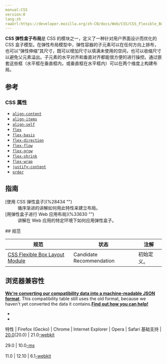 ```yaml
---
manual:CSS
version:0
lang:zh
rawUrl:https://developer.mozilla.org/zh-CN/docs/Web/CSS/CSS_Flexible_Box_Layout
---
```






**CSS 弹性盒子布局**是 CSS 的模块之一，定义了一种针对用户界面设计而优化的 CSS 盒子模型。在弹性布局模型中，弹性容器的子元素可以在任何方向上排布，也可以“弹性伸缩”其尺寸，既可以增加尺寸以填满未使用的空间，也可以收缩尺寸以避免父元素溢出。子元素的水平对齐和垂直对齐都能很方便的进行操控。通过嵌套这些框（水平框在垂直框内，或垂直框在水平框内）可以在两个维度上构建布局。


## 参考<a name="参考"></a>

### CSS 属性<a name="CSS_属性"></a>

* [`align-content`](%27795 "align-content 属性定义了当作为一个弹性盒子容器的属性时，浏览器如何在容器的侧轴围绕弹性盒子项目分配空间。")
* [`align-items`](%27796 "CSS align-items 属性以与justify-content相同的方式在侧轴方向上将当前行上的弹性元素对齐。")
* [`align-self`](%27797 "CSS 属性 align-self 会对齐当前 flex 行中的 flex 元素，并覆盖 align-items 的值. 如果任何 flex 元素的侧轴方向 margin 值设置为 auto，则会忽略 align-self。")
* [`flex`](%27934 "CSS属性flex规定了弹性元素如何伸长或缩短以适应flex容器中的可用空间。这是一个简写属性，可以同时设置flex-grow, flex-shrink与flex-basis。")
* [`flex-basis`](%27935 "CSS 属性 flex-basis 指定了 flex 元素在主轴方向上的初始大小。如果不使用 box-sizing 来改变盒模型的话，那么这个属性就决定了 flex 元素的内容盒（content-box）的宽或者高（取决于主轴的方向）的尺寸大小。")
* [`flex-direction`](%27936 "CSS flex-direction 属性指定了内部元素是如何在 flex 容器中布局的，定义了主轴的方向(正方向或反方向)。")
* [`flex-flow`](%27937 "CSS flex-flow 属性是 flex-direction 和 flex-wrap 的简写。")
* [`flex-grow`](%27938 "CSS flex-grow 属性定义弹性盒子项（flex item）的拉伸因子。")
* [`flex-shrink`](%27939 "CSS flex-shrink 属性指定了 flex 元素的收缩规则。flex 元素仅在默认宽度之和大于容器的时候才会发生收缩，其收缩的大小是依据 flex-shrink 的值。")
* [`flex-wrap`](%27940 "CSS flex-wrap 指定 flex 元素单行显示还是多行显示 。如果允许换行，这个属性允许你控制行的堆叠方向。")
* [`justify-content`](%28018 "CSS justify-content 属性定义了浏览器如何分配顺着父容器主轴的弹性元素之间及其周围的空间。")
* [`order`](%28093 "CSS order 属性规定了弹性容器中的可伸缩项目在布局时的顺序。元素按照 order 属性的值的增序进行布局。拥有相同 order 属性值的元素按照它们在源代码中出现的顺序进行布局。")


## 指南<a name="指南"></a>
<dl><dt id=''>[使用 CSS 弹性盒子](%28434 "")</dt><dd>循序渐进的讲解如何用此特性来建立布局。</dd><dt id=''>[用弹性盒子进行 Web 应用布局](%33630 "")</dt><dd>讲解在 Web 应用的特定环境下如何应用弹性盒子。</dd></dl>
## 规范<a name="规范"></a>

规范 | 状态 | 注解 
 ---  |  ---  |  ---  | 
[CSS Flexible Box Layout Module](%33631 "CSS Flexible Box Layout Module") | Candidate Recommendation | 初始定义。 


## 浏览器兼容性<a name="浏览器兼容性"></a>


**[We&#39;re converting our compatibility data into a machine-readable JSON format](%3344 "")**. This compatibility table still uses the old format, because we haven&#39;t yet converted the data it contains.**[Find out how you can help!](%3392 "")**


* 
* 

特性 | Firefox (Gecko) | Chrome | Internet Explorer | Opera | Safari 
基础支持 | [20.0](%12722 "Released on 2013-04-02.")(20.0) | 21.0[-webkit](%3568 "The name of this feature is prefixed with '-webkit' as this browser considers it experimental")<br></br>29.0 | 10.0[-ms](%3568 "The name of this feature is prefixed with '-ms' as this browser considers it experimental")<br></br>11.0 | 12.10 | 6.1[-webkit](%3568 "The name of this feature is prefixed with '-webkit' as this browser considers it experimental") 










